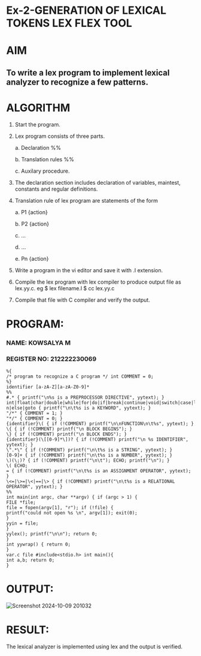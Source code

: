 # Ex-2-GENERATION OF LEXICAL TOKENS LEX FLEX TOOL
# AIM
## To write a lex program to implement lexical analyzer to recognize a few patterns.
# ALGORITHM

1.	Start the program.

2.	Lex program consists of three parts.

     a.	Declaration %%

     b.	Translation rules %%

     c.	Auxilary procedure.

3.	The declaration section includes declaration of variables, maintest, constants and regular definitions.
4.	Translation rule of lex program are statements of the form

    a.	P1 {action}

    b.	P2 {action}

    c.	…

    d.	…

    e.	Pn {action}

5.	Write a program in the vi editor and save it with .l extension.

6.	Compile the lex program with lex compiler to produce output file as lex.yy.c. eg $ lex filename.l $ cc lex.yy.c
7.	Compile that file with C compiler and verify the output.

# PROGRAM:
### NAME: KOWSALYA M
### REGISTER NO: 212222230069
```
%{ 
/* program to recognize a C program */ int COMMENT = 0; 
%} 
identifier [a-zA-Z][a-zA-Z0-9]* 
%% 
#.* { printf("\n%s is a PREPROCESSOR DIRECTIVE", yytext); } int|float|char|double|while|for|do|if|break|continue|void|switch|case|long|struct|const|typedef|retur n|else|goto { printf("\n\t%s is a KEYWORD", yytext); } 
"/*" { COMMENT = 1; } 
"*/" { COMMENT = 0; } 
{identifier}\( { if (!COMMENT) printf("\n\nFUNCTION\n\t%s", yytext); } 
\{ { if (!COMMENT) printf("\n BLOCK BEGINS"); } 
\} { if (!COMMENT) printf("\n BLOCK ENDS"); } 
{identifier}(\[[0-9]*\])? { if (!COMMENT) printf("\n %s IDENTIFIER", yytext); } 
\".*\" { if (!COMMENT) printf("\n\t%s is a STRING", yytext); } 
[0-9]+ { if (!COMMENT) printf("\n\t%s is a NUMBER", yytext); } 
\)(\;)? { if (!COMMENT) printf("\n\t"); ECHO; printf("\n"); } 
\( ECHO; 
= { if (!COMMENT) printf("\n\t%s is an ASSIGNMENT OPERATOR", yytext); } 
\<=|\>=|\<|==|\> { if (!COMMENT) printf("\n\t%s is a RELATIONAL OPERATOR", yytext); } 
%% 
int main(int argc, char **argv) { if (argc > 1) { 
FILE *file; 
file = fopen(argv[1], "r"); if (!file) { 
printf("could not open %s \n", argv[1]); exit(0); 
} 
yyin = file; 
} 
yylex(); printf("\n\n"); return 0; 
} 
int yywrap() { return 0; 
} 
var.c file #include<stdio.h> int main(){ 
int a,b; return 0; 
}
```
# OUTPUT:

![Screenshot 2024-10-09 201032](https://github.com/user-attachments/assets/f1de99bb-95e3-4af5-aea5-18c2eb4a51cc)

# RESULT:

The lexical analyzer is implemented using lex and the output is verified.
